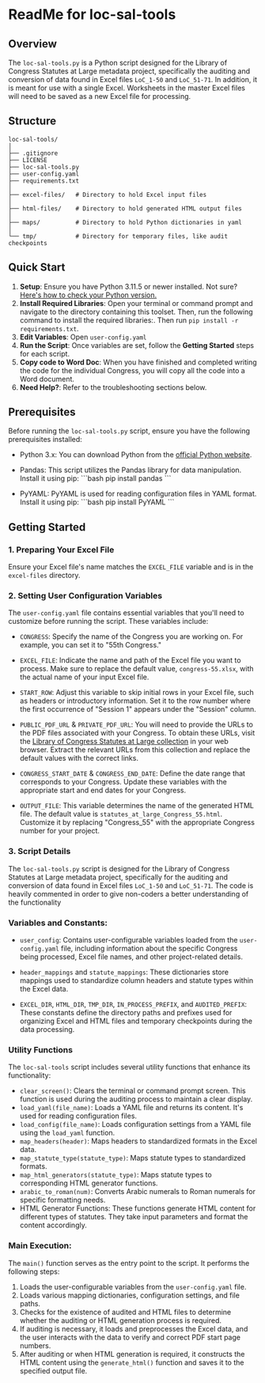 # ReadMe for loc-sal-tools

## Overview
The `loc-sal-tools.py` is a Python script designed for the Library of Congress Statutes at Large metadata project, specifically the auditing and conversion of data found in Excel files `LoC_1-50` and `LoC_51-71`. In addition, it is meant for use with a single Excel. Worksheets in the master Excel files will need to be saved as a new Excel file for processing.

## Structure
```
loc-sal-tools/
│
├── .gitignore
├── LICENSE
├── loc-sal-tools.py
├── user-config.yaml
├── requirements.txt
│
├── excel-files/   # Directory to hold Excel input files
│
├── html-files/    # Directory to hold generated HTML output files
│
├── maps/          # Directory to hold Python dictionaries in yaml
│
└── tmp/           # Directory for temporary files, like audit checkpoints
```

## Quick Start
1. **Setup**: Ensure you have Python 3.11.5 or newer installed. Not sure? [Here's how to check your Python version.](link_to_a_guide)
2. **Install Required Libraries**: Open your terminal or command prompt and navigate to the directory containing this toolset. Then, run the following command to install the required libraries:. Then run `pip install -r requirements.txt`.
3. **Edit Variables**: Open `user-config.yaml`
4. **Run the Script**: Once variables are set, follow the **Getting Started** steps for each script.
5. **Copy code to Word Doc**: When you have finished and completed writing the code for the individual Congress, you will copy all the code into a Word document.  
6. **Need Help?**: Refer to the troubleshooting sections below.

## Prerequisites

Before running the `loc-sal-tools.py` script, ensure you have the following prerequisites installed:

- Python 3.x: You can download Python from the [official Python website](https://www.python.org/downloads/).
- Pandas: This script utilizes the Pandas library for data manipulation. Install it using pip:
\```bash
pip install pandas
\```

- PyYAML: PyYAML is used for reading configuration files in YAML format. Install it using pip:
\```bash
pip install PyYAML
\```


## Getting Started

### 1. **Preparing Your Excel File**
Ensure your Excel file's name matches the `EXCEL_FILE` variable and is in the `excel-files` directory.

### 2. **Setting User Configuration Variables**
The `user-config.yaml` file contains essential variables that you'll need to customize before running the script. These variables include:

- `CONGRESS`: Specify the name of the Congress you are working on. For example, you can set it to "55th Congress."

- `EXCEL_FILE`: Indicate the name and path of the Excel file you want to process. Make sure to replace the default value, `congress-55.xlsx`, with the actual name of your input Excel file.

- `START_ROW`: Adjust this variable to skip initial rows in your Excel file, such as headers or introductory information. Set it to the row number where the first occurrence of "Session 1" appears under the "Session" column.

- `PUBLIC_PDF_URL` & `PRIVATE_PDF_URL`: You will need to provide the URLs to the PDF files associated with your Congress. To obtain these URLs, visit the [Library of Congress Statutes at Large collection](https://www.loc.gov/collections/united-states-statutes-at-large/articles-and-essays/acts-of-congress/) in your web browser. Extract the relevant URLs from this collection and replace the default values with the correct links.

- `CONGRESS_START_DATE` & `CONGRESS_END_DATE`: Define the date range that corresponds to your Congress. Update these variables with the appropriate start and end dates for your Congress.

- `OUTPUT_FILE`: This variable determines the name of the generated HTML file. The default value is `statutes_at_large_Congress_55.html`. Customize it by replacing "Congress_55" with the appropriate Congress number for your project.

### 3. Script Details

The `loc-sal-tools.py` script is designed for the Library of Congress Statutes at Large metadata project, specifically for the auditing and conversion of data found in Excel files `LoC_1-50` and `LoC_51-71`. The code is heavily commented in order to give non-coders a better understanding of the functionality

### Variables and Constants:

- `user_config`: Contains user-configurable variables loaded from the `user-config.yaml` file, including information about the specific Congress being processed, Excel file names, and other project-related details.

- `header_mappings` and `statute_mappings`: These dictionaries store mappings used to standardize column headers and statute types within the Excel data.

- `EXCEL_DIR`, `HTML_DIR`, `TMP_DIR`, `IN_PROCESS_PREFIX`, and `AUDITED_PREFIX`: These constants define the directory paths and prefixes used for organizing Excel and HTML files and temporary checkpoints during the data processing.

### Utility Functions
The `loc-sal-tools` script includes several utility functions that enhance its functionality:

- `clear_screen()`: Clears the terminal or command prompt screen. This function is used during the auditing process to maintain a clear display.
- `load_yaml(file_name)`: Loads a YAML file and returns its content. It's used for reading configuration files.
- `load_config(file_name)`: Loads configuration settings from a YAML file using the `load_yaml` function.
- `map_headers(header)`: Maps headers to standardized formats in the Excel data.
- `map_statute_type(statute_type)`: Maps statute types to standardized formats.
- `map_html_generators(statute_type)`: Maps statute types to corresponding HTML generator functions.
- `arabic_to_roman(num)`: Converts Arabic numerals to Roman numerals for specific formatting needs.
- HTML Generator Functions: These functions generate HTML content for different types of statutes. They take input parameters and format the content accordingly.


### Main Execution:

The `main()` function serves as the entry point to the script. It performs the following steps:

1. Loads the user-configurable variables from the `user-config.yaml` file.
2. Loads various mapping dictionaries, configuration settings, and file paths.
3. Checks for the existence of audited and HTML files to determine whether the auditing or HTML generation process is required.
4. If auditing is necessary, it loads and preprocesses the Excel data, and the user interacts with the data to verify and correct PDF start page numbers.
5. After auditing or when HTML generation is required, it constructs the HTML content using the `generate_html()` function and saves it to the specified output file.

